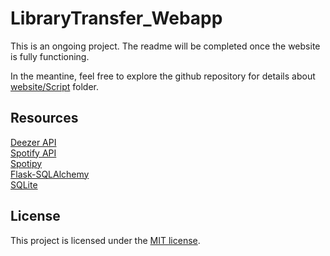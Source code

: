 # LibraryTransfer_Webapp

This is an ongoing project. The readme will be completed once the website is fully functioning.  

In the meantine, feel free to explore the github repository for details about [website/Script](https://github.com/lejcestlesang/Spotify_to_Deezer) folder.

## Resources

[Deezer API](https://developers.deezer.com/)  
[Spotify API](https://developer.spotify.com/documentation/web-api/)  
[Spotipy](https://spotipy.readthedocs.io/en/2.19.0/)  
[Flask-SQLAlchemy](https://flask-sqlalchemy.palletsprojects.com/en/2.x/)  
[SQLite](https://docs.python.org/3/library/sqlite3.html)

## License

This project is licensed under the [MIT license](LICENSE).